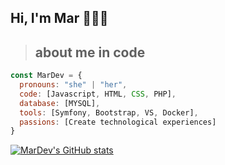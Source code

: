 ## Hi, I'm Mar 👋👩‍💻

>## about me in code

```javascript
const MarDev = {
  pronouns: "she" | "her",
  code: [Javascript, HTML, CSS, PHP],
  database: [MYSQL],
  tools: [Symfony, Bootstrap, VS, Docker],
  passions: [Create technological experiences]
}
```

[![MarDev's GitHub stats](https://github-readme-stats.vercel.app/api?username=MarDev13)](https://github.com/anuraghazra/github-readme-stats)







<!--
**MarDev13/MarDev13** is a ✨ _special_ ✨ repository because its `README.md` (this file) appears on your GitHub profile.

Here are some ideas to get you started:

- 🔭 I’m currently working on ...
- 🌱 I’m currently learning ...
- 👯 I’m looking to collaborate on ...
- 🤔 I’m looking for help with ...
- 💬 Ask me about ...
- 📫 How to reach me: ...
- 😄 Pronouns: ...
- ⚡ Fun fact: ...
-->
